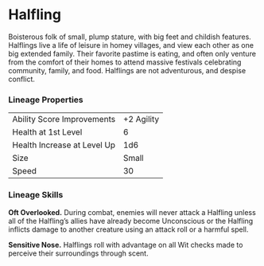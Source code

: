 # Halfling

Boisterous folk of small, plump stature, with big feet and childish features. Halflings live a life of leisure in homey villages, and view each other as one big extended family. Their favorite pastime is eating, and often only venture from the comfort of their homes to attend massive festivals celebrating community, family, and food. Halflings are not adventurous, and despise conflict.

### Lineage Properties
|||
|-|--|
|Ability Score Improvements| +2 Agility |
|Health at 1st Level| 6 |
| Health Increase at Level Up | 1d6 |
| Size | Small |
| Speed | 30 |

### Lineage Skills
**Oft Overlooked.** During combat, enemies will never attack a Halfling unless all of the Halfling’s allies have already become Unconscious or the Halfling inflicts damage to another creature using an attack roll or a harmful spell.

**Sensitive Nose.** Halflings roll with advantage on all Wit checks made to perceive their surroundings through scent.